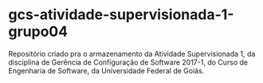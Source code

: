# gcs-atividade-supervisionada-1-grupo04
Repositório criado pra o armazenamento da Atividade Supervisionada 1, da disciplina de Gerência de Configuração de Software 2017-1, do Curso de Engenharia de Software, da Universidade Federal de Goiás. 
